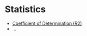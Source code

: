 # Statistics
- [Coefficient of Determination (R2)](Coefficient%20of%20Determination%20(R2).ipynb)
- ...
